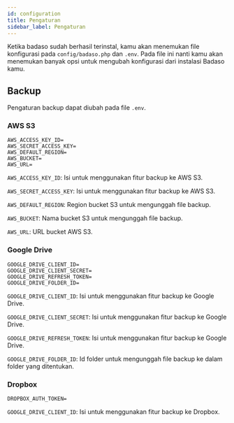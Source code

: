```yaml
---
id: configuration
title: Pengaturan
sidebar_label: Pengaturan
---
```


Ketika badaso sudah berhasil terinstal, kamu akan menemukan file konfigurasi pada ```config/badaso.php``` dan ```.env```.
 Pada file ini nanti kamu akan menemukan banyak opsi untuk mengubah konfigurasi dari instalasi Badaso kamu.

## Backup
Pengaturan backup dapat diubah pada file ```.env```.

### AWS S3
```
AWS_ACCESS_KEY_ID=
AWS_SECRET_ACCESS_KEY=
AWS_DEFAULT_REGION=
AWS_BUCKET=
AWS_URL=
```
`AWS_ACCESS_KEY_ID`: Isi untuk menggunakan fitur backup ke AWS S3.

`AWS_SECRET_ACCESS_KEY`: Isi untuk menggunakan fitur backup ke AWS S3.

`AWS_DEFAULT_REGION`: Region bucket S3 untuk mengunggah file backup.

`AWS_BUCKET`: Nama bucket S3 untuk mengunggah file backup.

`AWS_URL`: URL bucket AWS S3.

### Google Drive
```
GOOGLE_DRIVE_CLIENT_ID=
GOOGLE_DRIVE_CLIENT_SECRET=
GOOGLE_DRIVE_REFRESH_TOKEN=
GOOGLE_DRIVE_FOLDER_ID=
```
`GOOGLE_DRIVE_CLIENT_ID`: Isi untuk menggunakan fitur backup ke Google Drive.

`GOOGLE_DRIVE_CLIENT_SECRET`: Isi untuk menggunakan fitur backup ke Google Drive.

`GOOGLE_DRIVE_REFRESH_TOKEN`: Isi untuk menggunakan fitur backup ke Google Drive.

`GOOGLE_DRIVE_FOLDER_ID`: Id folder untuk mengunggah file backup ke dalam folder yang ditentukan.

### Dropbox
```
DROPBOX_AUTH_TOKEN=
```
`GOOGLE_DRIVE_CLIENT_ID`: Isi untuk menggunakan fitur backup ke Dropbox.